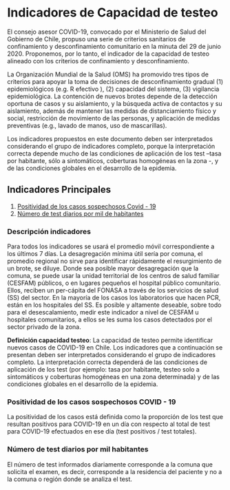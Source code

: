 # Indicadores de Capacidad de testeo

El consejo asesor COVID-19, convocado por el Ministerio de Salud del Gobierno de Chile, propuso una
serie de criterios sanitarios de confinamiento y desconfinamiento comunitario en la minuta del 29 de junio
2020. Proponemos, por lo tanto, el indicador de la capacidad de testeo alineado con los criterios de
confinamiento y desconfinamiento.

La Organización Mundial de la Salud (OMS) ha promovido tres tipos de criterios para apoyar la toma de
decisiones de desconfinamiento gradual (1) epidemiológicos (e.g. R efectivo ), (2) capacidad del sistema, (3)
vigilancia epidemiológica. La contención de nuevos brotes depende de la detección oportuna de casos
y su aislamiento, y la búsqueda activa de contactos y su aislamiento, además de mantener las medidas de
distanciamiento físico y social, restricción de movimiento de las personas, y aplicación de medidas
preventivas (e.g., lavado de manos, uso de mascarillas).

Los indicadores propuestos en este documento deben ser interpretados considerando el grupo de
indicadores completo, porque la interpretación correcta depende mucho de las condiciones de aplicación
de los test –tasa por habitante, sólo a sintomáticos, coberturas homogéneas en la zona -, y de las
condiciones globales en el desarrollo de la epidemia.

## Indicadores Principales

1. [Positividad de los casos sospechosos Covid - 19](https://github.com/ccuadradon/ICOVID/tree/master/dimension2/positividad)
2. [Número de test diarios por mil de habitantes](https://github.com/ccuadradon/ICOVID/tree/master/dimension2/tasatest)

### Descripción indicadores

Para todos los indicadores se usará el promedio móvil correspondiente a los últimos 7 días. La
desagregación mínima útil sería por comuna, el promedio regional no sirve para identificar rápidamente el
resurgimiento de un brote, se diluye. Donde sea posible mayor desagregación que la comuna, se puede
usar la unidad territorial de los centros de salud familiar (CESFAM) públicos, o en lugares pequeños el
hospital público comunitario. Ellos, reciben un per-cápita del FONASA a través de los servicios de salud
(SS) del sector. En la mayoría de los casos los laboratorios que hacen PCR, están en los hospitales del SS.
Es posible y altamente deseable, sobre todo para el desescalamiento, medir este indicador a nivel de
CESFAM u hospitales comunitarios, a ellos se les suma los casos detectados por el sector privado de la
zona.

**Definición capacidad testeo**: La capacidad de testeo permite identificar nuevos casos de COVID-19 en
Chile. Los indicadores que a continuación se presentan deben ser interpretados considerando el grupo de
indicadores completo. La interpretación correcta dependerá de las condiciones de aplicación de los test
(por ejemplo: tasa por habitante, testeo solo a sintomáticos y coberturas homogéneas en una zona
determinada) y de las condiciones globales en el desarrollo de la epidemia.

### Positividad de los casos sospechosos COVID - 19

La positividad de los casos está definida como la proporción de los test que resultan positivos para
COVID-19 en un día con respecto al total de test para COVID-19 efectuados en ese día (test positivos /
test totales).

### Número de test diarios por mil habitantes

El número de test informados diariamente corresponde a la comuna que solicita el examen, es decir,
corresponde a la residencia del paciente y no a la comuna o región donde se analiza el test.
